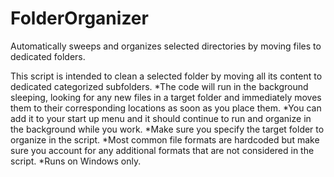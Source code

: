 # FolderOrganizer
Automatically sweeps and organizes selected directories by moving files to dedicated folders.

This script is intended to clean a selected folder by moving all its content to dedicated categorized subfolders.
*The code will run in the background sleeping, looking for any new files in a target folder and immediately moves them to their corresponding locations as soon as you place them.
*You can add it to your start up menu and it should continue to run and organize in the background while you work.
*Make sure you specify the target folder to organize in the script.
*Most common file formats are hardcoded but make sure you account for any additional formats that are not considered in the script.
*Runs on Windows only.
